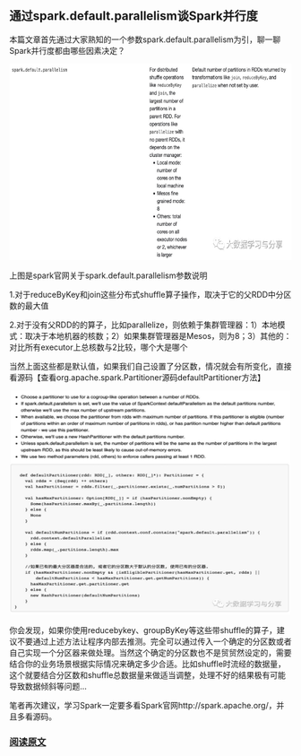 ## 通过spark.default.parallelism谈Spark并行度


本篇文章首先通过大家熟知的一个参数spark.default.parallelism为引，聊一聊Spark并行度都由哪些因素决定？

<p align="center">
<img src="../../image/spark_default_parallelism.jpg" width="600" height="350"/>
</p>

上图是spark官网关于spark.default.parallelism参数说明
    
1.对于reduceByKey和join这些分布式shuffle算子操作，取决于它的父RDD中分区数的最大值
    
2.对于没有父RDD的的算子，比如parallelize，则依赖于集群管理器：1）本地模式：取决于本地机器的核数；2）如果集群管理器是Mesos，则为8；3）其他的：对比所有executor上总核数与2比较，哪个大是哪个

当然上面这些都是默认值，如果我们自己设置了分区数，情况就会有所变化，直接看源码【查看org.apache.spark.Partitioner源码defaultPartitioner方法】

<p align="center">
<img src="../../image/default_partitioner.jpg" width="500" height="400"/>
</p>

你会发现，如果你使用reducebykey、groupByKey等这些带shuffle的算子，建议不要通过上述方法让程序内部去推测。完全可以通过传入一个确定的分区数或者自己实现一个分区器来做处理。当然这个确定的分区数也不是贸贸然设定的，需要结合你的业务场景根据实际情况来确定多少合适。比如shuffle时流经的数据量，这个就要结合分区数和shuffle总数据量来做适当调整，处理不好的结果极有可能导致数据倾斜等问题...


笔者再次建议，学习Spark一定要多看Spark官网http://spark.apache.org/，并且多看源码。


### [阅读原文](https://mp.weixin.qq.com/s/5Q66oerw6yStT-X607de-g)